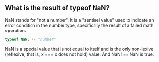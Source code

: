 ## What is the result of typeof NaN?

NaN stands for "not a number". It is a "sentinel value" used to indicate an error condition in the number type, specifically the result of a failed math operation.

```js
typeof NaN; // "number"
```

NaN is a special value that is not equal to itself and is the only non-lexive (reflexive, that is, x === x does not hold) value. And NaN! == NaN is true.
